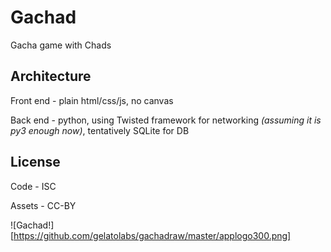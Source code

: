 # Gachad
Gacha game with Chads

## Architecture
Front end - plain html/css/js, no canvas

Back end - python, using Twisted framework for networking *(assuming it is py3 enough now)*, tentatively SQLite for DB

## License
Code - ISC

Assets - CC-BY

![Gachad!][https://github.com/gelatolabs/gachadraw/master/applogo300.png]